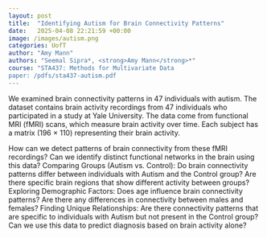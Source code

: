 ```yaml
---
layout: post
title:  "Identifying Autism for Brain Connectivity Patterns"
date:   2025-04-08 22:21:59 +00:00
image: /images/autism.png
categories: UofT
author: "Amy Mann"
authors: "Seemal Sipra*, <strong>Amy Mann</strong>*"
course: "STA437: Methods for Multivariate Data
paper: /pdfs/sta437-autism.pdf
---
```

We examined brain connectivity patterns in 47 individuals with autism. The dataset contains brain activity recordings from 47 individuals who participated in a study at Yale University. The data come from functional MRI (fMRI) scans, which measure brain activity over time. Each subject has a matrix (196 × 110) representing their brain activity.

How can we detect patterns of brain connectivity from these fMRI recordings? Can we identify distinct functional networks in the brain using this data? Comparing Groups (Autism vs. Control): Do brain connectivity patterns differ between individuals with Autism and the Control group? Are there specific brain regions that show different activity between groups? Exploring Demographic Factors: Does age influence brain connectivity patterns? Are there any differences in connectivity between males and females? Finding Unique Relationships: Are there connectivity patterns that are specific to individuals with Autism but not present in the Control group? Can we use this data to predict diagnosis based on brain activity alone?